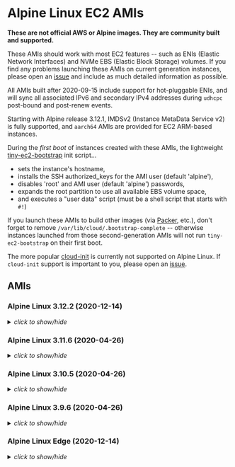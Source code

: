 # Alpine Linux EC2 AMIs

**These are not official AWS or Alpine images.  They are community built and
supported.**

These AMIs should work with most EC2 features -- such as ENIs (Elastic Network
Interfaces) and NVMe EBS (Elastic Block Storage) volumes.  If you find any
problems launching these AMIs on current generation instances, please open an
[issue](https://github.com/mcrute/alpine-ec2-ami/issues) and include as much
detailed information as possible.

All AMIs built after 2020-09-15 include support for hot-pluggable ENIs, and will
sync all associated IPv6 and secondary IPv4 addresses during `udhcpc` post-bound
and post-renew events.

Starting with Alpine release 3.12.1, IMDSv2 (Instance MetaData Service v2) is
fully supported, and `aarch64` AMIs are provided for EC2 ARM-based instances.

During the *first boot* of instances created with these AMIs, the lightweight
[tiny-ec2-bootstrap](https://github.com/mcrute/tiny-ec2-bootstrap) init
script...
- sets the instance's hostname,
- installs the SSH authorized_keys for the AMI user (default 'alpine'),
- disables 'root' and AMI user (default 'alpine') passwords,
- expands the root partition to use all available EBS volume space,
- and executes a "user data" script (must be a shell script that starts with `#!`)

If you launch these AMIs to build other images (via [Packer](https://packer.io),
etc.), don't forget to remove `/var/lib/cloud/.bootstrap-complete` -- otherwise
instances launched from those second-generation AMIs will not run
`tiny-ec2-bootstrap` on their first boot.

The more popular [cloud-init](https://cloudinit.readthedocs.io/en/latest/) is
currently not supported on Alpine Linux.  If `cloud-init` support is important
to you, please open an [issue](https://github.com/mcrute/alpine-ec2-ami/issues).

## AMIs

### Alpine Linux 3.12.2 (2020-12-14)
<details><summary><i>click to show/hide</i></summary><p>

| Region | alpine-ami-3.12.2-x86_64-r0 | alpine-ami-3.12.2-aarch64-r0 |
| ------ | --- | --- |
| af-south-1 | [ami-0a2c528c48b724eb1](https://af-south-1.console.aws.amazon.com/ec2/home#Images:visibility=public-images;imageId=ami-0a2c528c48b724eb1) ([launch](https://af-south-1.console.aws.amazon.com/ec2/home#launchAmi=ami-0a2c528c48b724eb1)) | [ami-01bddee275c090a50](https://af-south-1.console.aws.amazon.com/ec2/home#Images:visibility=public-images;imageId=ami-01bddee275c090a50) ([launch](https://af-south-1.console.aws.amazon.com/ec2/home#launchAmi=ami-01bddee275c090a50)) |
| eu-north-1 | [ami-0f97b4e83b330a44b](https://eu-north-1.console.aws.amazon.com/ec2/home#Images:visibility=public-images;imageId=ami-0f97b4e83b330a44b) ([launch](https://eu-north-1.console.aws.amazon.com/ec2/home#launchAmi=ami-0f97b4e83b330a44b)) | [ami-07b793f6b41391228](https://eu-north-1.console.aws.amazon.com/ec2/home#Images:visibility=public-images;imageId=ami-07b793f6b41391228) ([launch](https://eu-north-1.console.aws.amazon.com/ec2/home#launchAmi=ami-07b793f6b41391228)) |
| ap-south-1 | [ami-0082a1edc963aa684](https://ap-south-1.console.aws.amazon.com/ec2/home#Images:visibility=public-images;imageId=ami-0082a1edc963aa684) ([launch](https://ap-south-1.console.aws.amazon.com/ec2/home#launchAmi=ami-0082a1edc963aa684)) | [ami-0759affb95b30e7fb](https://ap-south-1.console.aws.amazon.com/ec2/home#Images:visibility=public-images;imageId=ami-0759affb95b30e7fb) ([launch](https://ap-south-1.console.aws.amazon.com/ec2/home#launchAmi=ami-0759affb95b30e7fb)) |
| eu-west-3 | [ami-0837b3fcb00163a7d](https://eu-west-3.console.aws.amazon.com/ec2/home#Images:visibility=public-images;imageId=ami-0837b3fcb00163a7d) ([launch](https://eu-west-3.console.aws.amazon.com/ec2/home#launchAmi=ami-0837b3fcb00163a7d)) | [ami-0e27cfc827138e618](https://eu-west-3.console.aws.amazon.com/ec2/home#Images:visibility=public-images;imageId=ami-0e27cfc827138e618) ([launch](https://eu-west-3.console.aws.amazon.com/ec2/home#launchAmi=ami-0e27cfc827138e618)) |
| eu-west-2 | [ami-0a8578d7d4ebca125](https://eu-west-2.console.aws.amazon.com/ec2/home#Images:visibility=public-images;imageId=ami-0a8578d7d4ebca125) ([launch](https://eu-west-2.console.aws.amazon.com/ec2/home#launchAmi=ami-0a8578d7d4ebca125)) | [ami-007b53f9896902dbb](https://eu-west-2.console.aws.amazon.com/ec2/home#Images:visibility=public-images;imageId=ami-007b53f9896902dbb) ([launch](https://eu-west-2.console.aws.amazon.com/ec2/home#launchAmi=ami-007b53f9896902dbb)) |
| eu-south-1 | [ami-027ed683f42684d45](https://eu-south-1.console.aws.amazon.com/ec2/home#Images:visibility=public-images;imageId=ami-027ed683f42684d45) ([launch](https://eu-south-1.console.aws.amazon.com/ec2/home#launchAmi=ami-027ed683f42684d45)) | [ami-093ee59d023f73f01](https://eu-south-1.console.aws.amazon.com/ec2/home#Images:visibility=public-images;imageId=ami-093ee59d023f73f01) ([launch](https://eu-south-1.console.aws.amazon.com/ec2/home#launchAmi=ami-093ee59d023f73f01)) |
| eu-west-1 | [ami-00185f6c477e1099d](https://eu-west-1.console.aws.amazon.com/ec2/home#Images:visibility=public-images;imageId=ami-00185f6c477e1099d) ([launch](https://eu-west-1.console.aws.amazon.com/ec2/home#launchAmi=ami-00185f6c477e1099d)) | [ami-0872a57824a7c8a0f](https://eu-west-1.console.aws.amazon.com/ec2/home#Images:visibility=public-images;imageId=ami-0872a57824a7c8a0f) ([launch](https://eu-west-1.console.aws.amazon.com/ec2/home#launchAmi=ami-0872a57824a7c8a0f)) |
| ap-northeast-2 | [ami-0c869c3c23407b0d5](https://ap-northeast-2.console.aws.amazon.com/ec2/home#Images:visibility=public-images;imageId=ami-0c869c3c23407b0d5) ([launch](https://ap-northeast-2.console.aws.amazon.com/ec2/home#launchAmi=ami-0c869c3c23407b0d5)) | [ami-053378f981bc37c5a](https://ap-northeast-2.console.aws.amazon.com/ec2/home#Images:visibility=public-images;imageId=ami-053378f981bc37c5a) ([launch](https://ap-northeast-2.console.aws.amazon.com/ec2/home#launchAmi=ami-053378f981bc37c5a)) |
| me-south-1 | [ami-0ff80f770d65d1cbf](https://me-south-1.console.aws.amazon.com/ec2/home#Images:visibility=public-images;imageId=ami-0ff80f770d65d1cbf) ([launch](https://me-south-1.console.aws.amazon.com/ec2/home#launchAmi=ami-0ff80f770d65d1cbf)) | [ami-0d6b8517fe502f094](https://me-south-1.console.aws.amazon.com/ec2/home#Images:visibility=public-images;imageId=ami-0d6b8517fe502f094) ([launch](https://me-south-1.console.aws.amazon.com/ec2/home#launchAmi=ami-0d6b8517fe502f094)) |
| ap-northeast-1 | [ami-0e4245b0cbe57cb99](https://ap-northeast-1.console.aws.amazon.com/ec2/home#Images:visibility=public-images;imageId=ami-0e4245b0cbe57cb99) ([launch](https://ap-northeast-1.console.aws.amazon.com/ec2/home#launchAmi=ami-0e4245b0cbe57cb99)) | [ami-0a5c2347daea31320](https://ap-northeast-1.console.aws.amazon.com/ec2/home#Images:visibility=public-images;imageId=ami-0a5c2347daea31320) ([launch](https://ap-northeast-1.console.aws.amazon.com/ec2/home#launchAmi=ami-0a5c2347daea31320)) |
| sa-east-1 | [ami-0d276bc117826a38a](https://sa-east-1.console.aws.amazon.com/ec2/home#Images:visibility=public-images;imageId=ami-0d276bc117826a38a) ([launch](https://sa-east-1.console.aws.amazon.com/ec2/home#launchAmi=ami-0d276bc117826a38a)) | [ami-0cb7785de4b330978](https://sa-east-1.console.aws.amazon.com/ec2/home#Images:visibility=public-images;imageId=ami-0cb7785de4b330978) ([launch](https://sa-east-1.console.aws.amazon.com/ec2/home#launchAmi=ami-0cb7785de4b330978)) |
| ca-central-1 | [ami-090b8e0d13afd07c1](https://ca-central-1.console.aws.amazon.com/ec2/home#Images:visibility=public-images;imageId=ami-090b8e0d13afd07c1) ([launch](https://ca-central-1.console.aws.amazon.com/ec2/home#launchAmi=ami-090b8e0d13afd07c1)) | [ami-0d144a02a790d54a3](https://ca-central-1.console.aws.amazon.com/ec2/home#Images:visibility=public-images;imageId=ami-0d144a02a790d54a3) ([launch](https://ca-central-1.console.aws.amazon.com/ec2/home#launchAmi=ami-0d144a02a790d54a3)) |
| ap-east-1 | [ami-0efde8684085c8a1e](https://ap-east-1.console.aws.amazon.com/ec2/home#Images:visibility=public-images;imageId=ami-0efde8684085c8a1e) ([launch](https://ap-east-1.console.aws.amazon.com/ec2/home#launchAmi=ami-0efde8684085c8a1e)) | [ami-0f991dfb212ea3e30](https://ap-east-1.console.aws.amazon.com/ec2/home#Images:visibility=public-images;imageId=ami-0f991dfb212ea3e30) ([launch](https://ap-east-1.console.aws.amazon.com/ec2/home#launchAmi=ami-0f991dfb212ea3e30)) |
| ap-southeast-1 | [ami-0a40d2bc9bfc47553](https://ap-southeast-1.console.aws.amazon.com/ec2/home#Images:visibility=public-images;imageId=ami-0a40d2bc9bfc47553) ([launch](https://ap-southeast-1.console.aws.amazon.com/ec2/home#launchAmi=ami-0a40d2bc9bfc47553)) | [ami-0a9dfde00c4fdbf44](https://ap-southeast-1.console.aws.amazon.com/ec2/home#Images:visibility=public-images;imageId=ami-0a9dfde00c4fdbf44) ([launch](https://ap-southeast-1.console.aws.amazon.com/ec2/home#launchAmi=ami-0a9dfde00c4fdbf44)) |
| ap-southeast-2 | [ami-0e7c828c974171a77](https://ap-southeast-2.console.aws.amazon.com/ec2/home#Images:visibility=public-images;imageId=ami-0e7c828c974171a77) ([launch](https://ap-southeast-2.console.aws.amazon.com/ec2/home#launchAmi=ami-0e7c828c974171a77)) | [ami-0432ec565b29d3f0e](https://ap-southeast-2.console.aws.amazon.com/ec2/home#Images:visibility=public-images;imageId=ami-0432ec565b29d3f0e) ([launch](https://ap-southeast-2.console.aws.amazon.com/ec2/home#launchAmi=ami-0432ec565b29d3f0e)) |
| eu-central-1 | [ami-062cda84fa4f4abe0](https://eu-central-1.console.aws.amazon.com/ec2/home#Images:visibility=public-images;imageId=ami-062cda84fa4f4abe0) ([launch](https://eu-central-1.console.aws.amazon.com/ec2/home#launchAmi=ami-062cda84fa4f4abe0)) | [ami-0bde2f5e41915b4a2](https://eu-central-1.console.aws.amazon.com/ec2/home#Images:visibility=public-images;imageId=ami-0bde2f5e41915b4a2) ([launch](https://eu-central-1.console.aws.amazon.com/ec2/home#launchAmi=ami-0bde2f5e41915b4a2)) |
| us-east-1 | [ami-042e99e8ac5b82667](https://us-east-1.console.aws.amazon.com/ec2/home#Images:visibility=public-images;imageId=ami-042e99e8ac5b82667) ([launch](https://us-east-1.console.aws.amazon.com/ec2/home#launchAmi=ami-042e99e8ac5b82667)) | [ami-0f20521153a6af3e7](https://us-east-1.console.aws.amazon.com/ec2/home#Images:visibility=public-images;imageId=ami-0f20521153a6af3e7) ([launch](https://us-east-1.console.aws.amazon.com/ec2/home#launchAmi=ami-0f20521153a6af3e7)) |
| us-east-2 | [ami-0bf39a1d2a7d83170](https://us-east-2.console.aws.amazon.com/ec2/home#Images:visibility=public-images;imageId=ami-0bf39a1d2a7d83170) ([launch](https://us-east-2.console.aws.amazon.com/ec2/home#launchAmi=ami-0bf39a1d2a7d83170)) | [ami-064923dd78bf778a8](https://us-east-2.console.aws.amazon.com/ec2/home#Images:visibility=public-images;imageId=ami-064923dd78bf778a8) ([launch](https://us-east-2.console.aws.amazon.com/ec2/home#launchAmi=ami-064923dd78bf778a8)) |
| us-west-1 | [ami-089fe5bbb8ee72815](https://us-west-1.console.aws.amazon.com/ec2/home#Images:visibility=public-images;imageId=ami-089fe5bbb8ee72815) ([launch](https://us-west-1.console.aws.amazon.com/ec2/home#launchAmi=ami-089fe5bbb8ee72815)) | [ami-0f49257c4ee6311a5](https://us-west-1.console.aws.amazon.com/ec2/home#Images:visibility=public-images;imageId=ami-0f49257c4ee6311a5) ([launch](https://us-west-1.console.aws.amazon.com/ec2/home#launchAmi=ami-0f49257c4ee6311a5)) |
| us-west-2 | [ami-096f9b59745c9d447](https://us-west-2.console.aws.amazon.com/ec2/home#Images:visibility=public-images;imageId=ami-096f9b59745c9d447) ([launch](https://us-west-2.console.aws.amazon.com/ec2/home#launchAmi=ami-096f9b59745c9d447)) | [ami-0e308f03a3776ea1f](https://us-west-2.console.aws.amazon.com/ec2/home#Images:visibility=public-images;imageId=ami-0e308f03a3776ea1f) ([launch](https://us-west-2.console.aws.amazon.com/ec2/home#launchAmi=ami-0e308f03a3776ea1f)) |

</p></details>

### Alpine Linux 3.11.6 (2020-04-26)
<details><summary><i>click to show/hide</i></summary><p>

| Region | alpine-ami-3.11.6-x86_64-r0 |
| ------ | --- |
| eu-north-1 | [ami-03830331da71d3b6a](https://eu-north-1.console.aws.amazon.com/ec2/home#Images:visibility=public-images;imageId=ami-03830331da71d3b6a) ([launch](https://eu-north-1.console.aws.amazon.com/ec2/home#launchAmi=ami-03830331da71d3b6a)) |
| ap-south-1 | [ami-08437e8244154999a](https://ap-south-1.console.aws.amazon.com/ec2/home#Images:visibility=public-images;imageId=ami-08437e8244154999a) ([launch](https://ap-south-1.console.aws.amazon.com/ec2/home#launchAmi=ami-08437e8244154999a)) |
| eu-west-3 | [ami-043d77b850fc69cff](https://eu-west-3.console.aws.amazon.com/ec2/home#Images:visibility=public-images;imageId=ami-043d77b850fc69cff) ([launch](https://eu-west-3.console.aws.amazon.com/ec2/home#launchAmi=ami-043d77b850fc69cff)) |
| eu-west-2 | [ami-0dcb13d7ab5820ac0](https://eu-west-2.console.aws.amazon.com/ec2/home#Images:visibility=public-images;imageId=ami-0dcb13d7ab5820ac0) ([launch](https://eu-west-2.console.aws.amazon.com/ec2/home#launchAmi=ami-0dcb13d7ab5820ac0)) |
| eu-west-1 | [ami-0a3bf003cc0e5cbaf](https://eu-west-1.console.aws.amazon.com/ec2/home#Images:visibility=public-images;imageId=ami-0a3bf003cc0e5cbaf) ([launch](https://eu-west-1.console.aws.amazon.com/ec2/home#launchAmi=ami-0a3bf003cc0e5cbaf)) |
| ap-northeast-2 | [ami-0fd25bd139c05812d](https://ap-northeast-2.console.aws.amazon.com/ec2/home#Images:visibility=public-images;imageId=ami-0fd25bd139c05812d) ([launch](https://ap-northeast-2.console.aws.amazon.com/ec2/home#launchAmi=ami-0fd25bd139c05812d)) |
| ap-northeast-1 | [ami-04dd34605aba7ce11](https://ap-northeast-1.console.aws.amazon.com/ec2/home#Images:visibility=public-images;imageId=ami-04dd34605aba7ce11) ([launch](https://ap-northeast-1.console.aws.amazon.com/ec2/home#launchAmi=ami-04dd34605aba7ce11)) |
| sa-east-1 | [ami-0056de88b2ebc5071](https://sa-east-1.console.aws.amazon.com/ec2/home#Images:visibility=public-images;imageId=ami-0056de88b2ebc5071) ([launch](https://sa-east-1.console.aws.amazon.com/ec2/home#launchAmi=ami-0056de88b2ebc5071)) |
| ca-central-1 | [ami-013d1db5df4ad7d4a](https://ca-central-1.console.aws.amazon.com/ec2/home#Images:visibility=public-images;imageId=ami-013d1db5df4ad7d4a) ([launch](https://ca-central-1.console.aws.amazon.com/ec2/home#launchAmi=ami-013d1db5df4ad7d4a)) |
| ap-southeast-1 | [ami-04a63840be47a0816](https://ap-southeast-1.console.aws.amazon.com/ec2/home#Images:visibility=public-images;imageId=ami-04a63840be47a0816) ([launch](https://ap-southeast-1.console.aws.amazon.com/ec2/home#launchAmi=ami-04a63840be47a0816)) |
| ap-southeast-2 | [ami-07be0b72172a63df3](https://ap-southeast-2.console.aws.amazon.com/ec2/home#Images:visibility=public-images;imageId=ami-07be0b72172a63df3) ([launch](https://ap-southeast-2.console.aws.amazon.com/ec2/home#launchAmi=ami-07be0b72172a63df3)) |
| eu-central-1 | [ami-03bc1e4d4bf636895](https://eu-central-1.console.aws.amazon.com/ec2/home#Images:visibility=public-images;imageId=ami-03bc1e4d4bf636895) ([launch](https://eu-central-1.console.aws.amazon.com/ec2/home#launchAmi=ami-03bc1e4d4bf636895)) |
| us-east-1 | [ami-0da684cce2ab4aadb](https://us-east-1.console.aws.amazon.com/ec2/home#Images:visibility=public-images;imageId=ami-0da684cce2ab4aadb) ([launch](https://us-east-1.console.aws.amazon.com/ec2/home#launchAmi=ami-0da684cce2ab4aadb)) |
| us-east-2 | [ami-014d15ba809c1e48f](https://us-east-2.console.aws.amazon.com/ec2/home#Images:visibility=public-images;imageId=ami-014d15ba809c1e48f) ([launch](https://us-east-2.console.aws.amazon.com/ec2/home#launchAmi=ami-014d15ba809c1e48f)) |
| us-west-1 | [ami-05f659e5fe3528bbd](https://us-west-1.console.aws.amazon.com/ec2/home#Images:visibility=public-images;imageId=ami-05f659e5fe3528bbd) ([launch](https://us-west-1.console.aws.amazon.com/ec2/home#launchAmi=ami-05f659e5fe3528bbd)) |
| us-west-2 | [ami-0380e01590d421d3e](https://us-west-2.console.aws.amazon.com/ec2/home#Images:visibility=public-images;imageId=ami-0380e01590d421d3e) ([launch](https://us-west-2.console.aws.amazon.com/ec2/home#launchAmi=ami-0380e01590d421d3e)) |

</p></details>

### Alpine Linux 3.10.5 (2020-04-26)
<details><summary><i>click to show/hide</i></summary><p>

| Region | alpine-ami-3.10.5-x86_64-r0 |
| ------ | --- |
| eu-north-1 | [ami-041b6bdb27dbc8226](https://eu-north-1.console.aws.amazon.com/ec2/home#Images:visibility=public-images;imageId=ami-041b6bdb27dbc8226) ([launch](https://eu-north-1.console.aws.amazon.com/ec2/home#launchAmi=ami-041b6bdb27dbc8226)) |
| ap-south-1 | [ami-0c8a22fa0ee90c07a](https://ap-south-1.console.aws.amazon.com/ec2/home#Images:visibility=public-images;imageId=ami-0c8a22fa0ee90c07a) ([launch](https://ap-south-1.console.aws.amazon.com/ec2/home#launchAmi=ami-0c8a22fa0ee90c07a)) |
| eu-west-3 | [ami-0bbb1a9d10ee0e6ee](https://eu-west-3.console.aws.amazon.com/ec2/home#Images:visibility=public-images;imageId=ami-0bbb1a9d10ee0e6ee) ([launch](https://eu-west-3.console.aws.amazon.com/ec2/home#launchAmi=ami-0bbb1a9d10ee0e6ee)) |
| eu-west-2 | [ami-08ca328d558bee247](https://eu-west-2.console.aws.amazon.com/ec2/home#Images:visibility=public-images;imageId=ami-08ca328d558bee247) ([launch](https://eu-west-2.console.aws.amazon.com/ec2/home#launchAmi=ami-08ca328d558bee247)) |
| eu-west-1 | [ami-0451f26166639b1b9](https://eu-west-1.console.aws.amazon.com/ec2/home#Images:visibility=public-images;imageId=ami-0451f26166639b1b9) ([launch](https://eu-west-1.console.aws.amazon.com/ec2/home#launchAmi=ami-0451f26166639b1b9)) |
| ap-northeast-2 | [ami-0595dc50c0f0e23f7](https://ap-northeast-2.console.aws.amazon.com/ec2/home#Images:visibility=public-images;imageId=ami-0595dc50c0f0e23f7) ([launch](https://ap-northeast-2.console.aws.amazon.com/ec2/home#launchAmi=ami-0595dc50c0f0e23f7)) |
| ap-northeast-1 | [ami-043d40c880c7a176b](https://ap-northeast-1.console.aws.amazon.com/ec2/home#Images:visibility=public-images;imageId=ami-043d40c880c7a176b) ([launch](https://ap-northeast-1.console.aws.amazon.com/ec2/home#launchAmi=ami-043d40c880c7a176b)) |
| sa-east-1 | [ami-088bc83fe1497e710](https://sa-east-1.console.aws.amazon.com/ec2/home#Images:visibility=public-images;imageId=ami-088bc83fe1497e710) ([launch](https://sa-east-1.console.aws.amazon.com/ec2/home#launchAmi=ami-088bc83fe1497e710)) |
| ca-central-1 | [ami-08c250f635a417222](https://ca-central-1.console.aws.amazon.com/ec2/home#Images:visibility=public-images;imageId=ami-08c250f635a417222) ([launch](https://ca-central-1.console.aws.amazon.com/ec2/home#launchAmi=ami-08c250f635a417222)) |
| ap-southeast-1 | [ami-0244d1373053cfe5b](https://ap-southeast-1.console.aws.amazon.com/ec2/home#Images:visibility=public-images;imageId=ami-0244d1373053cfe5b) ([launch](https://ap-southeast-1.console.aws.amazon.com/ec2/home#launchAmi=ami-0244d1373053cfe5b)) |
| ap-southeast-2 | [ami-0cf284dc25e35862d](https://ap-southeast-2.console.aws.amazon.com/ec2/home#Images:visibility=public-images;imageId=ami-0cf284dc25e35862d) ([launch](https://ap-southeast-2.console.aws.amazon.com/ec2/home#launchAmi=ami-0cf284dc25e35862d)) |
| eu-central-1 | [ami-0a626b78c94340b6e](https://eu-central-1.console.aws.amazon.com/ec2/home#Images:visibility=public-images;imageId=ami-0a626b78c94340b6e) ([launch](https://eu-central-1.console.aws.amazon.com/ec2/home#launchAmi=ami-0a626b78c94340b6e)) |
| us-east-1 | [ami-0e635ea3ca126c707](https://us-east-1.console.aws.amazon.com/ec2/home#Images:visibility=public-images;imageId=ami-0e635ea3ca126c707) ([launch](https://us-east-1.console.aws.amazon.com/ec2/home#launchAmi=ami-0e635ea3ca126c707)) |
| us-east-2 | [ami-0f5a09a7d1d0ae35f](https://us-east-2.console.aws.amazon.com/ec2/home#Images:visibility=public-images;imageId=ami-0f5a09a7d1d0ae35f) ([launch](https://us-east-2.console.aws.amazon.com/ec2/home#launchAmi=ami-0f5a09a7d1d0ae35f)) |
| us-west-1 | [ami-06c2aa86f3a72385e](https://us-west-1.console.aws.amazon.com/ec2/home#Images:visibility=public-images;imageId=ami-06c2aa86f3a72385e) ([launch](https://us-west-1.console.aws.amazon.com/ec2/home#launchAmi=ami-06c2aa86f3a72385e)) |
| us-west-2 | [ami-0b6f8a395fa8b5961](https://us-west-2.console.aws.amazon.com/ec2/home#Images:visibility=public-images;imageId=ami-0b6f8a395fa8b5961) ([launch](https://us-west-2.console.aws.amazon.com/ec2/home#launchAmi=ami-0b6f8a395fa8b5961)) |

</p></details>

### Alpine Linux 3.9.6 (2020-04-26)
<details><summary><i>click to show/hide</i></summary><p>

| Region | alpine-ami-3.9.6-x86_64-r0 |
| ------ | --- |
| eu-north-1 | [ami-07a2b23059054aea3](https://eu-north-1.console.aws.amazon.com/ec2/home#Images:visibility=public-images;imageId=ami-07a2b23059054aea3) ([launch](https://eu-north-1.console.aws.amazon.com/ec2/home#launchAmi=ami-07a2b23059054aea3)) |
| ap-south-1 | [ami-00af726ec2f4077a2](https://ap-south-1.console.aws.amazon.com/ec2/home#Images:visibility=public-images;imageId=ami-00af726ec2f4077a2) ([launch](https://ap-south-1.console.aws.amazon.com/ec2/home#launchAmi=ami-00af726ec2f4077a2)) |
| eu-west-3 | [ami-00a425aa20737343e](https://eu-west-3.console.aws.amazon.com/ec2/home#Images:visibility=public-images;imageId=ami-00a425aa20737343e) ([launch](https://eu-west-3.console.aws.amazon.com/ec2/home#launchAmi=ami-00a425aa20737343e)) |
| eu-west-2 | [ami-08c87b358b24d1df3](https://eu-west-2.console.aws.amazon.com/ec2/home#Images:visibility=public-images;imageId=ami-08c87b358b24d1df3) ([launch](https://eu-west-2.console.aws.amazon.com/ec2/home#launchAmi=ami-08c87b358b24d1df3)) |
| eu-west-1 | [ami-0eb2b54ab4d09eb80](https://eu-west-1.console.aws.amazon.com/ec2/home#Images:visibility=public-images;imageId=ami-0eb2b54ab4d09eb80) ([launch](https://eu-west-1.console.aws.amazon.com/ec2/home#launchAmi=ami-0eb2b54ab4d09eb80)) |
| ap-northeast-2 | [ami-0f9ad7c51e14bdc3d](https://ap-northeast-2.console.aws.amazon.com/ec2/home#Images:visibility=public-images;imageId=ami-0f9ad7c51e14bdc3d) ([launch](https://ap-northeast-2.console.aws.amazon.com/ec2/home#launchAmi=ami-0f9ad7c51e14bdc3d)) |
| ap-northeast-1 | [ami-0133f3a571f684178](https://ap-northeast-1.console.aws.amazon.com/ec2/home#Images:visibility=public-images;imageId=ami-0133f3a571f684178) ([launch](https://ap-northeast-1.console.aws.amazon.com/ec2/home#launchAmi=ami-0133f3a571f684178)) |
| sa-east-1 | [ami-0ea679407da47b78a](https://sa-east-1.console.aws.amazon.com/ec2/home#Images:visibility=public-images;imageId=ami-0ea679407da47b78a) ([launch](https://sa-east-1.console.aws.amazon.com/ec2/home#launchAmi=ami-0ea679407da47b78a)) |
| ca-central-1 | [ami-0583a99f342097b6c](https://ca-central-1.console.aws.amazon.com/ec2/home#Images:visibility=public-images;imageId=ami-0583a99f342097b6c) ([launch](https://ca-central-1.console.aws.amazon.com/ec2/home#launchAmi=ami-0583a99f342097b6c)) |
| ap-southeast-1 | [ami-0d52e9d7f91ca051c](https://ap-southeast-1.console.aws.amazon.com/ec2/home#Images:visibility=public-images;imageId=ami-0d52e9d7f91ca051c) ([launch](https://ap-southeast-1.console.aws.amazon.com/ec2/home#launchAmi=ami-0d52e9d7f91ca051c)) |
| ap-southeast-2 | [ami-054360648343b66bc](https://ap-southeast-2.console.aws.amazon.com/ec2/home#Images:visibility=public-images;imageId=ami-054360648343b66bc) ([launch](https://ap-southeast-2.console.aws.amazon.com/ec2/home#launchAmi=ami-054360648343b66bc)) |
| eu-central-1 | [ami-051eec0106a08df6d](https://eu-central-1.console.aws.amazon.com/ec2/home#Images:visibility=public-images;imageId=ami-051eec0106a08df6d) ([launch](https://eu-central-1.console.aws.amazon.com/ec2/home#launchAmi=ami-051eec0106a08df6d)) |
| us-east-1 | [ami-004f0550310a2d7aa](https://us-east-1.console.aws.amazon.com/ec2/home#Images:visibility=public-images;imageId=ami-004f0550310a2d7aa) ([launch](https://us-east-1.console.aws.amazon.com/ec2/home#launchAmi=ami-004f0550310a2d7aa)) |
| us-east-2 | [ami-045a2cc3fe272caee](https://us-east-2.console.aws.amazon.com/ec2/home#Images:visibility=public-images;imageId=ami-045a2cc3fe272caee) ([launch](https://us-east-2.console.aws.amazon.com/ec2/home#launchAmi=ami-045a2cc3fe272caee)) |
| us-west-1 | [ami-026a54e52daea1233](https://us-west-1.console.aws.amazon.com/ec2/home#Images:visibility=public-images;imageId=ami-026a54e52daea1233) ([launch](https://us-west-1.console.aws.amazon.com/ec2/home#launchAmi=ami-026a54e52daea1233)) |
| us-west-2 | [ami-0b933475d362cbfab](https://us-west-2.console.aws.amazon.com/ec2/home#Images:visibility=public-images;imageId=ami-0b933475d362cbfab) ([launch](https://us-west-2.console.aws.amazon.com/ec2/home#launchAmi=ami-0b933475d362cbfab)) |

</p></details>

### Alpine Linux Edge (2020-12-14)
<details><summary><i>click to show/hide</i></summary><p>

| Region | alpine-ami-edge-x86_64-20201213190459 | alpine-ami-edge-aarch64-20201213190459 |
| ------ | --- | --- |
| af-south-1 | [ami-0f910995b3fcbc2a1](https://af-south-1.console.aws.amazon.com/ec2/home#Images:visibility=public-images;imageId=ami-0f910995b3fcbc2a1) ([launch](https://af-south-1.console.aws.amazon.com/ec2/home#launchAmi=ami-0f910995b3fcbc2a1)) | [ami-0ef1ed51536d4c21c](https://af-south-1.console.aws.amazon.com/ec2/home#Images:visibility=public-images;imageId=ami-0ef1ed51536d4c21c) ([launch](https://af-south-1.console.aws.amazon.com/ec2/home#launchAmi=ami-0ef1ed51536d4c21c)) |
| eu-north-1 | [ami-00d23d9fe5e916760](https://eu-north-1.console.aws.amazon.com/ec2/home#Images:visibility=public-images;imageId=ami-00d23d9fe5e916760) ([launch](https://eu-north-1.console.aws.amazon.com/ec2/home#launchAmi=ami-00d23d9fe5e916760)) | [ami-0fd0089405ce34751](https://eu-north-1.console.aws.amazon.com/ec2/home#Images:visibility=public-images;imageId=ami-0fd0089405ce34751) ([launch](https://eu-north-1.console.aws.amazon.com/ec2/home#launchAmi=ami-0fd0089405ce34751)) |
| ap-south-1 | [ami-02cdde8617c38b6da](https://ap-south-1.console.aws.amazon.com/ec2/home#Images:visibility=public-images;imageId=ami-02cdde8617c38b6da) ([launch](https://ap-south-1.console.aws.amazon.com/ec2/home#launchAmi=ami-02cdde8617c38b6da)) | [ami-0fb7826afebdee836](https://ap-south-1.console.aws.amazon.com/ec2/home#Images:visibility=public-images;imageId=ami-0fb7826afebdee836) ([launch](https://ap-south-1.console.aws.amazon.com/ec2/home#launchAmi=ami-0fb7826afebdee836)) |
| eu-west-3 | [ami-06649b9ba1b9c6625](https://eu-west-3.console.aws.amazon.com/ec2/home#Images:visibility=public-images;imageId=ami-06649b9ba1b9c6625) ([launch](https://eu-west-3.console.aws.amazon.com/ec2/home#launchAmi=ami-06649b9ba1b9c6625)) | [ami-0a5b6e3683e165f46](https://eu-west-3.console.aws.amazon.com/ec2/home#Images:visibility=public-images;imageId=ami-0a5b6e3683e165f46) ([launch](https://eu-west-3.console.aws.amazon.com/ec2/home#launchAmi=ami-0a5b6e3683e165f46)) |
| eu-west-2 | [ami-0b54da8cc7d2e71ab](https://eu-west-2.console.aws.amazon.com/ec2/home#Images:visibility=public-images;imageId=ami-0b54da8cc7d2e71ab) ([launch](https://eu-west-2.console.aws.amazon.com/ec2/home#launchAmi=ami-0b54da8cc7d2e71ab)) | [ami-01f876c398a9a1e8a](https://eu-west-2.console.aws.amazon.com/ec2/home#Images:visibility=public-images;imageId=ami-01f876c398a9a1e8a) ([launch](https://eu-west-2.console.aws.amazon.com/ec2/home#launchAmi=ami-01f876c398a9a1e8a)) |
| eu-south-1 | [ami-0e119f0362787d26f](https://eu-south-1.console.aws.amazon.com/ec2/home#Images:visibility=public-images;imageId=ami-0e119f0362787d26f) ([launch](https://eu-south-1.console.aws.amazon.com/ec2/home#launchAmi=ami-0e119f0362787d26f)) | [ami-08a7fd2863b4cf769](https://eu-south-1.console.aws.amazon.com/ec2/home#Images:visibility=public-images;imageId=ami-08a7fd2863b4cf769) ([launch](https://eu-south-1.console.aws.amazon.com/ec2/home#launchAmi=ami-08a7fd2863b4cf769)) |
| eu-west-1 | [ami-06bb894c2ea22cfa7](https://eu-west-1.console.aws.amazon.com/ec2/home#Images:visibility=public-images;imageId=ami-06bb894c2ea22cfa7) ([launch](https://eu-west-1.console.aws.amazon.com/ec2/home#launchAmi=ami-06bb894c2ea22cfa7)) | [ami-06844e8cfb88e3488](https://eu-west-1.console.aws.amazon.com/ec2/home#Images:visibility=public-images;imageId=ami-06844e8cfb88e3488) ([launch](https://eu-west-1.console.aws.amazon.com/ec2/home#launchAmi=ami-06844e8cfb88e3488)) |
| ap-northeast-2 | [ami-0608684322b1df99d](https://ap-northeast-2.console.aws.amazon.com/ec2/home#Images:visibility=public-images;imageId=ami-0608684322b1df99d) ([launch](https://ap-northeast-2.console.aws.amazon.com/ec2/home#launchAmi=ami-0608684322b1df99d)) | [ami-0be33da35fb42cf91](https://ap-northeast-2.console.aws.amazon.com/ec2/home#Images:visibility=public-images;imageId=ami-0be33da35fb42cf91) ([launch](https://ap-northeast-2.console.aws.amazon.com/ec2/home#launchAmi=ami-0be33da35fb42cf91)) |
| me-south-1 | [ami-00ad5f5422bb04d33](https://me-south-1.console.aws.amazon.com/ec2/home#Images:visibility=public-images;imageId=ami-00ad5f5422bb04d33) ([launch](https://me-south-1.console.aws.amazon.com/ec2/home#launchAmi=ami-00ad5f5422bb04d33)) | [ami-012a6c8b0aa9755e5](https://me-south-1.console.aws.amazon.com/ec2/home#Images:visibility=public-images;imageId=ami-012a6c8b0aa9755e5) ([launch](https://me-south-1.console.aws.amazon.com/ec2/home#launchAmi=ami-012a6c8b0aa9755e5)) |
| ap-northeast-1 | [ami-00f04e83341318e5d](https://ap-northeast-1.console.aws.amazon.com/ec2/home#Images:visibility=public-images;imageId=ami-00f04e83341318e5d) ([launch](https://ap-northeast-1.console.aws.amazon.com/ec2/home#launchAmi=ami-00f04e83341318e5d)) | [ami-0c3e9ea96d54b2fa6](https://ap-northeast-1.console.aws.amazon.com/ec2/home#Images:visibility=public-images;imageId=ami-0c3e9ea96d54b2fa6) ([launch](https://ap-northeast-1.console.aws.amazon.com/ec2/home#launchAmi=ami-0c3e9ea96d54b2fa6)) |
| sa-east-1 | [ami-048f22481002c6990](https://sa-east-1.console.aws.amazon.com/ec2/home#Images:visibility=public-images;imageId=ami-048f22481002c6990) ([launch](https://sa-east-1.console.aws.amazon.com/ec2/home#launchAmi=ami-048f22481002c6990)) | [ami-0490301bf3d8f367b](https://sa-east-1.console.aws.amazon.com/ec2/home#Images:visibility=public-images;imageId=ami-0490301bf3d8f367b) ([launch](https://sa-east-1.console.aws.amazon.com/ec2/home#launchAmi=ami-0490301bf3d8f367b)) |
| ca-central-1 | [ami-0c6173e1c33395119](https://ca-central-1.console.aws.amazon.com/ec2/home#Images:visibility=public-images;imageId=ami-0c6173e1c33395119) ([launch](https://ca-central-1.console.aws.amazon.com/ec2/home#launchAmi=ami-0c6173e1c33395119)) | [ami-03a14b888f050a80c](https://ca-central-1.console.aws.amazon.com/ec2/home#Images:visibility=public-images;imageId=ami-03a14b888f050a80c) ([launch](https://ca-central-1.console.aws.amazon.com/ec2/home#launchAmi=ami-03a14b888f050a80c)) |
| ap-east-1 | [ami-0843f7ca1455bbcf3](https://ap-east-1.console.aws.amazon.com/ec2/home#Images:visibility=public-images;imageId=ami-0843f7ca1455bbcf3) ([launch](https://ap-east-1.console.aws.amazon.com/ec2/home#launchAmi=ami-0843f7ca1455bbcf3)) | [ami-0960c97dbfb4c2370](https://ap-east-1.console.aws.amazon.com/ec2/home#Images:visibility=public-images;imageId=ami-0960c97dbfb4c2370) ([launch](https://ap-east-1.console.aws.amazon.com/ec2/home#launchAmi=ami-0960c97dbfb4c2370)) |
| ap-southeast-1 | [ami-0a0f9e02019761a7d](https://ap-southeast-1.console.aws.amazon.com/ec2/home#Images:visibility=public-images;imageId=ami-0a0f9e02019761a7d) ([launch](https://ap-southeast-1.console.aws.amazon.com/ec2/home#launchAmi=ami-0a0f9e02019761a7d)) | [ami-052c0924f23638e55](https://ap-southeast-1.console.aws.amazon.com/ec2/home#Images:visibility=public-images;imageId=ami-052c0924f23638e55) ([launch](https://ap-southeast-1.console.aws.amazon.com/ec2/home#launchAmi=ami-052c0924f23638e55)) |
| ap-southeast-2 | [ami-0a4aef473ddfc4942](https://ap-southeast-2.console.aws.amazon.com/ec2/home#Images:visibility=public-images;imageId=ami-0a4aef473ddfc4942) ([launch](https://ap-southeast-2.console.aws.amazon.com/ec2/home#launchAmi=ami-0a4aef473ddfc4942)) | [ami-08a3a7e67af495c34](https://ap-southeast-2.console.aws.amazon.com/ec2/home#Images:visibility=public-images;imageId=ami-08a3a7e67af495c34) ([launch](https://ap-southeast-2.console.aws.amazon.com/ec2/home#launchAmi=ami-08a3a7e67af495c34)) |
| eu-central-1 | [ami-0f7ba6027999c7b2c](https://eu-central-1.console.aws.amazon.com/ec2/home#Images:visibility=public-images;imageId=ami-0f7ba6027999c7b2c) ([launch](https://eu-central-1.console.aws.amazon.com/ec2/home#launchAmi=ami-0f7ba6027999c7b2c)) | [ami-0c1ed5c6c58a479a1](https://eu-central-1.console.aws.amazon.com/ec2/home#Images:visibility=public-images;imageId=ami-0c1ed5c6c58a479a1) ([launch](https://eu-central-1.console.aws.amazon.com/ec2/home#launchAmi=ami-0c1ed5c6c58a479a1)) |
| us-east-1 | [ami-04c9b228d4a45c132](https://us-east-1.console.aws.amazon.com/ec2/home#Images:visibility=public-images;imageId=ami-04c9b228d4a45c132) ([launch](https://us-east-1.console.aws.amazon.com/ec2/home#launchAmi=ami-04c9b228d4a45c132)) | [ami-088169794239b59c9](https://us-east-1.console.aws.amazon.com/ec2/home#Images:visibility=public-images;imageId=ami-088169794239b59c9) ([launch](https://us-east-1.console.aws.amazon.com/ec2/home#launchAmi=ami-088169794239b59c9)) |
| us-east-2 | [ami-026a039af74def437](https://us-east-2.console.aws.amazon.com/ec2/home#Images:visibility=public-images;imageId=ami-026a039af74def437) ([launch](https://us-east-2.console.aws.amazon.com/ec2/home#launchAmi=ami-026a039af74def437)) | [ami-08d78e14e90b41779](https://us-east-2.console.aws.amazon.com/ec2/home#Images:visibility=public-images;imageId=ami-08d78e14e90b41779) ([launch](https://us-east-2.console.aws.amazon.com/ec2/home#launchAmi=ami-08d78e14e90b41779)) |
| us-west-1 | [ami-0a9ffe73ca66b492b](https://us-west-1.console.aws.amazon.com/ec2/home#Images:visibility=public-images;imageId=ami-0a9ffe73ca66b492b) ([launch](https://us-west-1.console.aws.amazon.com/ec2/home#launchAmi=ami-0a9ffe73ca66b492b)) | [ami-0fc9b035119434b1a](https://us-west-1.console.aws.amazon.com/ec2/home#Images:visibility=public-images;imageId=ami-0fc9b035119434b1a) ([launch](https://us-west-1.console.aws.amazon.com/ec2/home#launchAmi=ami-0fc9b035119434b1a)) |
| us-west-2 | [ami-0b91b7b604d8e2698](https://us-west-2.console.aws.amazon.com/ec2/home#Images:visibility=public-images;imageId=ami-0b91b7b604d8e2698) ([launch](https://us-west-2.console.aws.amazon.com/ec2/home#launchAmi=ami-0b91b7b604d8e2698)) | [ami-0769e7ae6646ee6ce](https://us-west-2.console.aws.amazon.com/ec2/home#Images:visibility=public-images;imageId=ami-0769e7ae6646ee6ce) ([launch](https://us-west-2.console.aws.amazon.com/ec2/home#launchAmi=ami-0769e7ae6646ee6ce)) |

</p></details>

